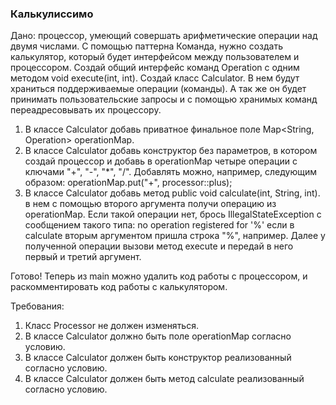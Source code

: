 
###  Калькулиссимо

Дано: процессор, умеющий совершать арифметические операции над двумя числами.
С помощью паттерна Команда, нужно создать калькулятор, который будет интерфейсом между
пользователем и процессором.
Создай общий интерфейс команд Operation с одним методом void execute(int, int).
Создай класс Calculator. В нем будут храниться поддерживаемые операции (команды).
А так же он будет принимать пользовательские запросы и с помощью хранимых команд переадресовывать их процессору.
1. В классе Calculator добавь приватное финальное поле Map&lt;String, Operation&gt; operationMap.
2. В классе Calculator добавь конструктор без параметров, в котором создай процессор и добавь в operationMap
четыре операции с ключами &quot;+&quot;, &quot;-&quot;, &quot;*&quot;, &quot;/&quot;. Добавлять можно, например, следующим образом:
operationMap.put(&quot;+&quot;, processor::plus);
3. В классе Calculator добавь метод public void calculate(int, String, int). в нем с помощью
второго аргумента получи операцию из operationMap. Если такой операции нет, брось IllegalStateException
с сообщением такого типа: no operation registered for &#39;%&#39;
если в calculate вторым аргументом пришла строка &quot;%&quot;, например.
Далее у полученной операции вызови метод execute и передай в него первый и третий аргумент.

Готово! Теперь из main можно удалить код работы с процессором, и раскомментировать код работы с калькулятором.


Требования:
1.	Класс Processor не должен изменяться.
2.	В классе Calculator должно быть поле operationMap согласно условию.
3.	В классе Calculator должен быть конструктор реализованный согласно условию.
4.	В классе Calculator должен быть метод calculate реализованный согласно условию.


